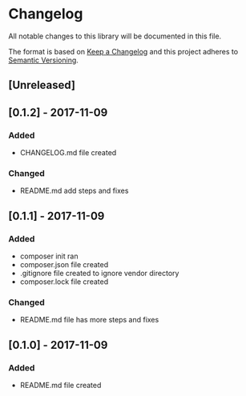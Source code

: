 # Changelog #

All notable changes to this library will be documented in this file.

The format is based on [Keep a Changelog](http://keepachangelog.com/en/1.0.0/)
and this project adheres to [Semantic Versioning](http://semver.org/spec/v2.0.0.html).

## [Unreleased] ##

## [0.1.2] - 2017-11-09 ##
### Added ###
- CHANGELOG.md file created

### Changed ###
- README.md add steps and fixes


## [0.1.1] - 2017-11-09 ##
### Added ###
- composer init ran
- composer.json file created
- .gitignore file created to ignore vendor directory
- composer.lock file created

### Changed ###
- README.md file has more steps and fixes

## [0.1.0] - 2017-11-09 ##
### Added ###
- README.md file created
